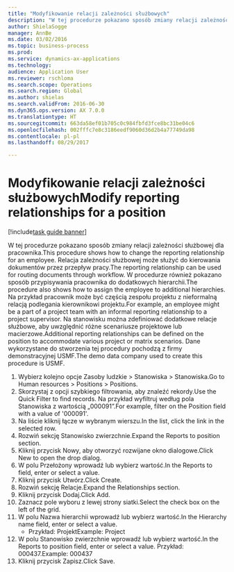 ```yaml
--- 
title: "Modyfikowanie relacji zależności służbowych"
description: "W tej procedurze pokazano sposób zmiany relacji zależności służbowej dla pracownika."
author: ShielaSogge
manager: AnnBe
ms.date: 03/02/2016
ms.topic: business-process
ms.prod: 
ms.service: dynamics-ax-applications
ms.technology: 
audience: Application User
ms.reviewer: rschloma
ms.search.scope: Operations
ms.search.region: Global
ms.author: shielas
ms.search.validFrom: 2016-06-30
ms.dyn365.ops.version: AX 7.0.0
ms.translationtype: HT
ms.sourcegitcommit: 663da58ef01b705c0c984fbfd3fce8bc31be04c6
ms.openlocfilehash: 002fffc7e8c3186eedf9060d36d2b4a77749da98
ms.contentlocale: pl-pl
ms.lasthandoff: 08/29/2017

---
```

# <a name="modify-reporting-relationships-for-a-position"></a><span data-ttu-id="d30bd-103">Modyfikowanie relacji zależności służbowych</span><span class="sxs-lookup"><span data-stu-id="d30bd-103">Modify reporting relationships for a position</span></span>

[!include[task guide banner](../../includes/task-guide-banner.md)]

<span data-ttu-id="d30bd-104">W tej procedurze pokazano sposób zmiany relacji zależności służbowej dla pracownika.</span><span class="sxs-lookup"><span data-stu-id="d30bd-104">This procedure shows how to change the reporting relationship for an employee.</span></span> <span data-ttu-id="d30bd-105">Relacja zależności służbowej może służyć do kierowania dokumentów przez przepływ pracy.</span><span class="sxs-lookup"><span data-stu-id="d30bd-105">The reporting relationship can be used for routing documents through workflow.</span></span> <span data-ttu-id="d30bd-106">W procedurze również pokazano sposób przypisywania pracownika do dodatkowych hierarchii.</span><span class="sxs-lookup"><span data-stu-id="d30bd-106">The procedure also shows how to assign the employee to additional hierarchies.</span></span> <span data-ttu-id="d30bd-107">Na przykład pracownik może być częścią zespołu projektu z nieformalną relacją podlegania kierownikowi projektu.</span><span class="sxs-lookup"><span data-stu-id="d30bd-107">For example, an employee might be a part of a project team with an informal reporting relationship to a project supervisor.</span></span> <span data-ttu-id="d30bd-108">Na stanowisku można zdefiniować dodatkowe relacje służbowe, aby uwzględnić różne scenariusze projektowe lub macierzowe.</span><span class="sxs-lookup"><span data-stu-id="d30bd-108">Additional reporting relationships can be defined on the position to accommodate various project or matrix scenarios.</span></span> <span data-ttu-id="d30bd-109">Dane wykorzystane do stworzenia tej procedury pochodzą z firmy demonstracyjnej USMF.</span><span class="sxs-lookup"><span data-stu-id="d30bd-109">The demo data company used to create this procedure is USMF.</span></span>

1. <span data-ttu-id="d30bd-110">Wybierz kolejno opcje Zasoby ludzkie > Stanowiska > Stanowiska.</span><span class="sxs-lookup"><span data-stu-id="d30bd-110">Go to Human resources > Positions > Positions.</span></span>
2. <span data-ttu-id="d30bd-111">Skorzystaj z opcji szybkiego filtrowania, aby znaleźć rekordy.</span><span class="sxs-lookup"><span data-stu-id="d30bd-111">Use the Quick Filter to find records.</span></span> <span data-ttu-id="d30bd-112">Na przykład wyfiltruj według pola Stanowiska z wartością „000091”.</span><span class="sxs-lookup"><span data-stu-id="d30bd-112">For example, filter on the Position field with a value of '000091'.</span></span>
3. <span data-ttu-id="d30bd-113">Na liście kliknij łącze w wybranym wierszu.</span><span class="sxs-lookup"><span data-stu-id="d30bd-113">In the list, click the link in the selected row.</span></span>
4. <span data-ttu-id="d30bd-114">Rozwiń sekcję Stanowisko zwierzchnie.</span><span class="sxs-lookup"><span data-stu-id="d30bd-114">Expand the Reports to position section.</span></span>
5. <span data-ttu-id="d30bd-115">Kliknij przycisk Nowy, aby otworzyć rozwijane okno dialogowe.</span><span class="sxs-lookup"><span data-stu-id="d30bd-115">Click New to open the drop dialog.</span></span>
6. <span data-ttu-id="d30bd-116">W polu Przełożony wprowadź lub wybierz wartość.</span><span class="sxs-lookup"><span data-stu-id="d30bd-116">In the Reports to field, enter or select a value.</span></span>
7. <span data-ttu-id="d30bd-117">Kliknij przycisk Utwórz.</span><span class="sxs-lookup"><span data-stu-id="d30bd-117">Click Create.</span></span>
8. <span data-ttu-id="d30bd-118">Rozwiń sekcję Relacje.</span><span class="sxs-lookup"><span data-stu-id="d30bd-118">Expand the Relationships section.</span></span>
9. <span data-ttu-id="d30bd-119">Kliknij przycisk Dodaj.</span><span class="sxs-lookup"><span data-stu-id="d30bd-119">Click Add.</span></span>
10. <span data-ttu-id="d30bd-120">Zaznacz pole wyboru z lewej strony siatki.</span><span class="sxs-lookup"><span data-stu-id="d30bd-120">Select the check box on the left of the grid.</span></span>
11. <span data-ttu-id="d30bd-121">W polu Nazwa hierarchii wprowadź lub wybierz wartość.</span><span class="sxs-lookup"><span data-stu-id="d30bd-121">In the Hierarchy name field, enter or select a value.</span></span>
    * <span data-ttu-id="d30bd-122">Przykład: Projekt</span><span class="sxs-lookup"><span data-stu-id="d30bd-122">Example: Project</span></span>  
12. <span data-ttu-id="d30bd-123">W polu Stanowisko zwierzchnie wprowadź lub wybierz wartość.</span><span class="sxs-lookup"><span data-stu-id="d30bd-123">In the Reports to position field, enter or select a value.</span></span>  <span data-ttu-id="d30bd-124">Przykład: 000437.</span><span class="sxs-lookup"><span data-stu-id="d30bd-124">Example:  000437</span></span>
13. <span data-ttu-id="d30bd-125">Kliknij przycisk Zapisz.</span><span class="sxs-lookup"><span data-stu-id="d30bd-125">Click Save.</span></span>


